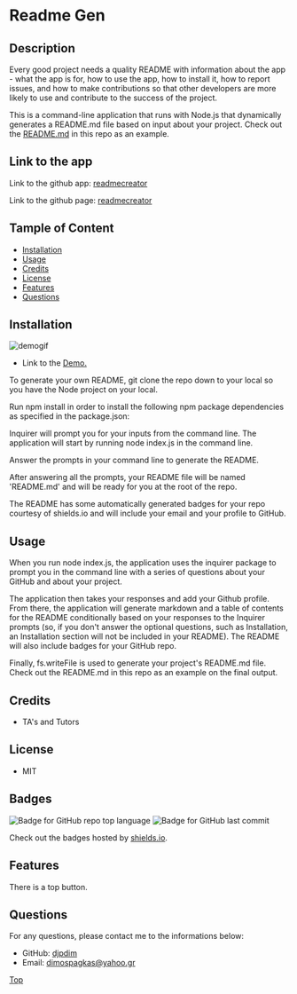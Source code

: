 # Readme Gen

## Description

Every good project needs a quality README with information about the app - what the app is for, how to use the app, how to install it, how to report issues, and how to make contributions so that other developers are more likely to use and contribute to the success of the project.

This is a command-line application that runs with Node.js that dynamically generates a README.md file based on input about your project. Check out the [README.md](./Develop/README.md) in this repo as an example.

## Link to the app

Link to the github app: [readmecreator](https://github.com/djpdim/readmecreator)

Link to the github page: [readmecreator](https://djpdim.github.io/readmecreator/)

## Tample of Content

-   [Installation](#installation)
-   [Usage](#usage)
-   [Credits](#credits)
-   [License](#license)
-   [Features](#features)
-   [Questions](#questions)

## Installation

![demogif](./Develop/files/demo.gif)

-   Link to the [Demo.](https://drive.google.com/file/d/1bo-kusByNAMtACvNAxDze9t32c7C3c5j/view)

To generate your own README, git clone the repo down to your local so you have the Node project on your local.

Run npm install in order to install the following npm package dependencies as specified in the package.json:

Inquirer will prompt you for your inputs from the command line.
The application will start by running node index.js in the command line.

Answer the prompts in your command line to generate the README.

After answering all the prompts, your README file will be named 'README.md' and will be ready for you at the root of the repo.

The README has some automatically generated badges for your repo courtesy of shields.io and will include your email and your profile to GitHub.

## Usage

When you run node index.js, the application uses the inquirer package to prompt you in the command line with a series of questions about your GitHub and about your project.

The application then takes your responses and add your Github profile. From there, the application will generate markdown and a table of contents for the README conditionally based on your responses to the Inquirer prompts (so, if you don't answer the optional questions, such as Installation, an Installation section will not be included in your README). The README will also include badges for your GitHub repo.

Finally, fs.writeFile is used to generate your project's README.md file. Check out the README.md in this repo as an example on the final output.

## Credits

-   TA's and Tutors

## License

-   MIT

## Badges

![Badge for GitHub repo top language](https://img.shields.io/github/languages/top/djpdim/readmecreator?style=flat&logo=appveyor) ![Badge for GitHub last commit](https://img.shields.io/github/last-commit/djpdim/readmecreator?style=flat&logo=appveyor)

Check out the badges hosted by [shields.io](https://shields.io/).

## Features

There is a top button.

## Questions

For any questions, please contact me to the informations below:

-   GitHub: [djpdim](https://github.com/djpdim)
-   Email: [dimospagkas@yahoo.gr](mailto:dimospagkas@yahoo.gr)

[Top](#description)
